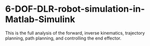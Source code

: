 # 6-DOF-DLR-robot-simulation-in-Matlab-Simulink
This is the full analysis of the forward, inverse kinematics, trajectory planning, path planning, and controlling the end effector.
